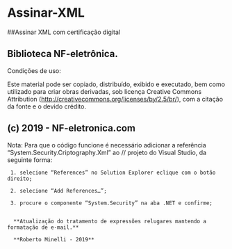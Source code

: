 # Assinar-XML
##Assinar XML com certificação digital



##                                         Biblioteca NF-eletrônica.

 
 Condições de uso:
 
Este material pode ser copiado, distribuído, exibido e executado, bem como utilizado para criar obras derivadas,
 sob licença Creative Commons Attribution (http://creativecommons.org/licenses/by/2.5/br/), com a citação da fonte
 e o devido crédito.

    
##                                     (c) 2019 - NF-eletronica.com


   Nota: Para que o código funcione é necessário adicionar a referência “System.Security.Criptography.Xml” ao //         projeto do Visual Studio, da seguinte forma:

     1. selecione “References” no Solution Explorer eclique com o botão direito; 

     2. selecione “Add References…”; 

     3. procure o componente “System.Security” na aba .NET e confirme; 


      **Atualização do tratamento de expressões relugares mantendo a formatação de e-mail.**
      
      **Roberto Minelli - 2019**